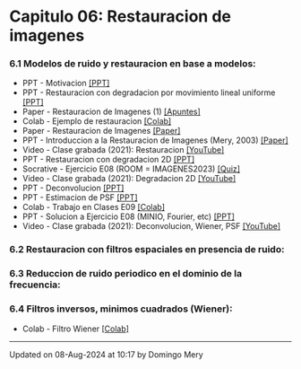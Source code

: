 
# Capitulo 06: Restauracion de imagenes
### 6.1 Modelos de ruido y restauracion en base a modelos:
* PPT - Motivacion [[PPT]](https://github.com/domingomery/imagenes/blob/master/clases/Cap06_Restauracion/presentations/IMG06_Examples.pptx)
* PPT - Restauracion con degradacion por movimiento lineal uniforme [[PPT]](https://github.com/domingomery/imagenes/blob/master/clases/Cap06_Restauracion/presentations/IMG06_Introduccion.pptx)
* Paper - Restauracion de Imagenes (1) [[Apuntes]](https://github.com/domingomery/imagenes/blob/master/clases/Cap06_Restauracion/presentations/IMG06_ImageRestoration.pdf)
* Colab - Ejemplo de restauracion [[Colab]](https://colab.research.google.com/drive/1lcq5BYnD8ITJEAPXLY5q9m6TM4MIt9oS)
* Paper - Restauracion de Imagenes [[Paper]](https://github.com/domingomery/imagenes/blob/master/clases/Cap06_Restauracion/presentations/IMG06_ImageRestorarion_Paper.pdf)
* PPT - Introduccion a la Restauracion de Imagenes (Mery, 2003) [[Paper]](https://github.com/domingomery/imagenes/blob/master/clases/Cap06_Restauracion/papers/IMG06_CLEI_paper.pdf)
* Video - Clase grabada (2021): Restauracion [[YouTube]](https://youtu.be/Z_opyRl1Ey8)
* PPT - Restauracion con degradacion 2D [[PPT]](https://github.com/domingomery/imagenes/blob/master/clases/Cap06_Restauracion/presentations/IMG06_Blur2D.pptx)
* Socrative - Ejercicio E08 (ROOM = IMAGENES2023) [[Quiz]](http://www.socrative.com)
* Video - Clase grabada (2021): Degradacion 2D [[YouTube]](https://youtu.be/4O1pvj47RTM)
* PPT - Deconvolucion [[PPT]](https://github.com/domingomery/imagenes/blob/master/clases/Cap06_Restauracion/presentations/IMG06_Deconvolution.pptx)
* PPT - Estimacion de PSF [[PPT]](https://github.com/domingomery/imagenes/blob/master/clases/Cap06_Restauracion/presentations/IMG06_PSF.pptx)
* Colab - Trabajo en Clases E09 [[Colab]](https://drive.google.com/file/d/16s1BfVcfMyGcKTBZ9kKFhXExnBh-1kTU)
* PPT - Solucion a Ejercicio E08 (MINIO, Fourier, etc) [[PPT]](https://github.com/domingomery/imagenes/blob/master/clases/Cap06_Restauracion/presentations/IMG06_Cuestionario.pptx)
* Video - Clase grabada (2021): Deconvolucion, Wiener, PSF [[YouTube]](https://youtu.be/2sRvEn4fXM0)
### 6.2 Restauracion con filtros espaciales en presencia de ruido:
### 6.3 Reduccion de ruido periodico en el dominio de la frecuencia:
### 6.4 Filtros inversos, minimos cuadrados (Wiener):
* Colab - Filtro Wiener [[Colab]](https://colab.research.google.com/drive/1VjtFI8hzY7Boh6hmrMDtiRZ5PcOh0Rh0)
---


Updated on 08-Aug-2024 at 10:17 by Domingo Mery
